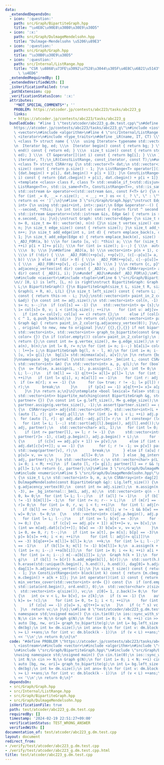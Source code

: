 ```yaml
---
data:
  _extendedDependsOn:
  - icon: ':question:'
    path: src/Graph/BipartiteGraph.hpp
    title: "\u4E8C\u90E8\u30B0\u30E9\u30D5"
  - icon: ':x:'
    path: src/Graph/DulmageMendelsohn.hpp
    title: "Dulmage-Mendelsohn \u5206\u89E3"
  - icon: ':question:'
    path: src/Graph/Graph.hpp
    title: "\u30B0\u30E9\u30D5"
  - icon: ':question:'
    path: src/Internal/ListRange.hpp
    title: "CSR \u8868\u73FE\u3092\u7528\u3044\u305F\u4E8C\u6B21\u5143\u914D\u5217\
      \ \u4ED6"
  _extendedRequiredBy: []
  _extendedVerifiedWith: []
  _isVerificationFailed: true
  _pathExtension: cpp
  _verificationStatusIcon: ':x:'
  attributes:
    '*NOT_SPECIAL_COMMENTS*': ''
    PROBLEM: https://atcoder.jp/contests/abc223/tasks/abc223_g
    links:
    - https://atcoder.jp/contests/abc223/tasks/abc223_g
  bundledCode: "#line 1 \"test/atcoder/abc223_g.dm.test.cpp\"\n#define PROBLEM \"\
    https://atcoder.jp/contests/abc223/tasks/abc223_g\"\n#include <iostream>\n#include\
    \ <vector>\n#include <algorithm>\n#line 4 \"src/Internal/ListRange.hpp\"\n#include\
    \ <iterator>\n#include <type_traits>\n#define _LR(name, IT, CT) \\\n template\
    \ <class T> struct name { \\\n  using Iterator= typename std::vector<T>::IT; \\\
    \n  Iterator bg, ed; \\\n  Iterator begin() const { return bg; } \\\n  Iterator\
    \ end() const { return ed; } \\\n  size_t size() const { return std::distance(bg,\
    \ ed); } \\\n  CT &operator[](int i) const { return bg[i]; } \\\n }\n_LR(ListRange,\
    \ iterator, T);\n_LR(ConstListRange, const_iterator, const T);\n#undef _LR\ntemplate\
    \ <class T> struct CSRArray {\n std::vector<T> dat;\n std::vector<int> p;\n size_t\
    \ size() const { return p.size() - 1; }\n ListRange<T> operator[](int i) { return\
    \ {dat.begin() + p[i], dat.begin() + p[i + 1]}; }\n ConstListRange<T> operator[](int\
    \ i) const { return {dat.cbegin() + p[i], dat.cbegin() + p[i + 1]}; }\n};\ntemplate\
    \ <template <class> class F, class T> std::enable_if_t<std::disjunction_v<std::is_same<F<T>,\
    \ ListRange<T>>, std::is_same<F<T>, ConstListRange<T>>, std::is_same<F<T>, CSRArray<T>>>,\
    \ std::ostream &> operator<<(std::ostream &os, const F<T> &r) {\n os << '[';\n\
    \ for (int _= 0, __= r.size(); _ < __; ++_) os << (_ ? \", \" : \"\") << r[_];\n\
    \ return os << ']';\n}\n#line 3 \"src/Graph/Graph.hpp\"\nstruct Edge: std::pair<int,\
    \ int> {\n using std::pair<int, int>::pair;\n Edge &operator--() { return --first,\
    \ --second, *this; }\n int to(int v) const { return first ^ second ^ v; }\n friend\
    \ std::istream &operator>>(std::istream &is, Edge &e) { return is >> e.first >>\
    \ e.second, is; }\n};\nstruct Graph: std::vector<Edge> {\n size_t n;\n Graph(size_t\
    \ n= 0, size_t m= 0): vector(m), n(n) {}\n size_t vertex_size() const { return\
    \ n; }\n size_t edge_size() const { return size(); }\n size_t add_vertex() { return\
    \ n++; }\n size_t add_edge(int s, int d) { return emplace_back(s, d), size() -\
    \ 1; }\n size_t add_edge(Edge e) { return emplace_back(e), size() - 1; }\n#define\
    \ _ADJ_FOR(a, b) \\\n for (auto [u, v]: *this) a; \\\n for (size_t i= 0; i < n;\
    \ ++i) p[i + 1]+= p[i]; \\\n for (int i= size(); i--;) { \\\n  auto [u, v]= (*this)[i];\
    \ \\\n  b; \\\n }\n#define _ADJ(a, b) \\\n vector<int> p(n + 1), c(size() << !dir);\
    \ \\\n if (!dir) { \\\n  _ADJ_FOR((++p[u], ++p[v]), (c[--p[u]]= a, c[--p[v]]=\
    \ b)) \\\n } else if (dir > 0) { \\\n  _ADJ_FOR(++p[u], c[--p[u]]= a) \\\n } else\
    \ { \\\n  _ADJ_FOR(++p[v], c[--p[v]]= b) \\\n } \\\n return {c, p}\n CSRArray<int>\
    \ adjacency_vertex(int dir) const { _ADJ(v, u); }\n CSRArray<int> adjacency_edge(int\
    \ dir) const { _ADJ(i, i); }\n#undef _ADJ\n#undef _ADJ_FOR\n};\n#line 2 \"src/Graph/BipartiteGraph.hpp\"\
    \n#include <cassert>\n#include <tuple>\n#line 6 \"src/Graph/BipartiteGraph.hpp\"\
    \n// [0, L) is left, [L, n) is right\nstruct BipartiteGraph: Graph {\n size_t\
    \ L;\n BipartiteGraph() {}\n BipartiteGraph(size_t L, size_t R, size_t m= 0):\
    \ Graph(L + R, m), L(L) {}\n size_t left_size() const { return L; }\n size_t right_size()\
    \ const { return this->n - L; }\n};\nstd::vector<int> paint_in_2_color(const CSRArray<int>\
    \ &adj) {\n const int n= adj.size();\n std::vector<int> col(n, -1);\n for (int\
    \ s= n; s--;)\n  if (col[s] == -1) {\n   std::vector<int> q= {s};\n   for (int\
    \ i= col[s]= 0, v; i < (int)q.size(); ++i)\n    for (int u: adj[v= q[i]])\n  \
    \   if (int c= col[v]; col[u] == c) return {};\n     else if (col[u] == -1) col[u]=\
    \ c ^ 1, q.push_back(u);\n  }\n return col;\n}\nstd::vector<int> paint_in_2_color(const\
    \ Graph &g) { return paint_in_2_color(g.adjacency_vertex(0)); }\n// { BipartiteGraph\
    \ , original to new, new to original }\n// {{},{},{}} if not bipartite\nstd::tuple<BipartiteGraph,\
    \ std::vector<int>, std::vector<int>> graph_to_bipartite(const Graph &g, std::vector<int>\
    \ color= {}) {\n if (color.empty()) color= paint_in_2_color(g);\n if (color.empty())\
    \ return {};\n const int n= g.vertex_size(), m= g.edge_size();\n std::vector<int>\
    \ a(n), b(n);\n int l= 0, r= n;\n for (int i= n; i--;) b[a[i]= color[i] ? --r\
    \ : l++]= i;\n BipartiteGraph bg(l, n - l, m);\n for (int i= m; i--;) {\n  auto\
    \ [u, v]= g[i];\n  bg[i]= std::minmax(a[u], a[v]);\n }\n return {bg, a, b};\n\
    }\nnamespace _bg_internal {\nstd::vector<int> _bm(int L, const CSRArray<int> &adj,\
    \ std::vector<int> &m) {\n std::vector<int> a, p, q(L);\n for (bool u= true; u;)\
    \ {\n  u= false, a.assign(L, -1), p.assign(L, -1);\n  int t= 0;\n  for (int l=\
    \ L; l--;)\n   if (m[l] == -1) q[t++]= a[l]= p[l]= l;\n  for (int i= 0; i < t;\
    \ ++i)\n   if (int l= q[i], x; m[a[l]] == -1)\n    for (int r: adj[l]) {\n   \
    \  if (x= m[r]; x == -1) {\n      for (u= true; r != -1; l= p[l]) m[r]= l, std::swap(m[l],\
    \ r);\n      break;\n     }\n     if (p[x] == -1) a[q[t++]= x]= a[p[x]= l];\n\
    \    }\n }\n return a;\n}\n}\ntemplate <bool lexical= false> std::pair<std::vector<int>,\
    \ std::vector<int>> bipartite_matching(const BipartiteGraph &g, std::vector<int>\
    \ partner= {}) {\n const int L= g.left_size(), M= g.edge_size();\n if (partner.empty())\
    \ partner.assign(g.vertex_size(), -1);\n assert(partner.size() == g.vertex_size());\n\
    \ {\n  CSRArray<int> adj{std::vector<int>(M), std::vector<int>(L + 1)};\n  for\
    \ (auto [l, r]: g) ++adj.p[l];\n  for (int i= 0; i < L; ++i) adj.p[i + 1]+= adj.p[i];\n\
    \  for (auto [l, r]: g) adj.dat[--adj.p[l]]= r;\n  if constexpr (lexical) {\n\
    \   for (int l= L; l--;) std::sort(adj[l].begin(), adj[l].end());\n   _bg_internal::_bm(L,\
    \ adj, partner);\n   std::vector<char> a(L, 1);\n   for (int l= 0; l < L; ++l)\n\
    \    if (int r= partner[l], v= l; r != -1) {\n     std::vector<int> p(L, partner[v]=\
    \ partner[r]= -1), c(adj.p.begin(), adj.p.begin() + L);\n     for (p[v]= -2;;)\
    \ {\n      if (c[v] == adj.p[v + 1]) v= p[v];\n      else if (int u= partner[r=\
    \ adj.dat[c[v]++]]; u == -1) {\n       for (; r != -1; v= p[v]) partner[r]= v,\
    \ std::swap(partner[v], r);\n       break;\n      } else if (a[u] && p[u] == -1)\
    \ p[u]= v, v= u;\n     }\n     a[l]= 0;\n    }\n  } else _bg_internal::_bm(L,\
    \ adj, partner);\n }\n std::vector<int> c;\n std::vector<char> p(L);\n for (int\
    \ i= 0; i < M; ++i)\n  if (auto [l, r]= g[i]; partner[l] == r && !p[l]) c.push_back(i),\
    \ p[l]= 1;\n return {c, partner};\n}\n#line 3 \"src/Graph/DulmageMendelsohn.hpp\"\
    \n#include <numeric>\n#line 5 \"src/Graph/DulmageMendelsohn.hpp\"\nclass DulmageMendelsohn\
    \ {\n size_t L;\n std::vector<int> b, m, a;\n CSRArray<int> dag[2];\npublic:\n\
    \ DulmageMendelsohn(const BipartiteGraph &g): L(g.left_size()) {\n  auto adj=\
    \ g.adjacency_vertex(0);\n  const int n= adj.size();\n  m.assign(n, -1), b.assign(n,\
    \ -3), a= _bg_internal::_bm(L, adj, m);\n  std::vector<int> q(n - L);\n  int t=\
    \ 0, k= 0;\n  for (int l= L; l--;)\n   if (a[l] != -1)\n    if (b[l]= -1; m[l]\
    \ != -1) b[m[l]]= -1;\n  for (int r= n; r-- > L;)\n   if (m[r] == -1) b[q[t++]=\
    \ r]= 0;\n  for (int i= 0, r, w; i < t; ++i)\n   for (int l: adj[r= q[i]])\n \
    \   if (b[l] == -3)\n     if (b[l]= 0, w= m[l]; w != -1 && b[w] == -3) b[q[t++]=\
    \ w]= 0;\n  t= 0;\n  {\n   std::vector<int> c(adj.p.begin(), adj.p.begin() + L);\n\
    \   for (int l= L; l--;)\n    if (int v= l; b[v] == -3)\n     for (b[v]= -2; v\
    \ >= 0;) {\n      if (c[v] == adj.p[v + 1]) a[t++]= v, v= b[v];\n      else if\
    \ (int w= m[adj.dat[c[v]++]]; b[w] == -3) b[w]= v, v= w;\n     }\n  }\n  for (int\
    \ i= 0, e= 0, r; t--;)\n   if (int s= a[t], p= m[s]; b[p] == -3)\n    for (b[q[e++]=\
    \ p]= b[s]= ++k; i < e; ++i)\n     for (int l: adj[r= q[i]])\n      if (b[m[l]]\
    \ == -3) b[q[e++]= m[l]]= b[l]= k;\n  ++k;\n  for (int l= L; l--;)\n   if (b[l]\
    \ == -1)\n    if (b[l]= k; m[l] != -1) b[m[l]]= k;\n  a.assign(k + 2, 0);\n  for\
    \ (int i= n; i--;) ++a[b[i]];\n  for (int i= 0; i <= k; ++i) a[i + 1]+= a[i];\n\
    \  for (int i= n; i--;) m[--a[b[i]]]= i;\n  Graph h(k + 1);\n  for (auto [l, r]:\
    \ g)\n   if (b[l] != b[r]) h.add_edge(b[l], b[r]);\n  std::sort(h.begin(), h.end()),\
    \ h.erase(std::unique(h.begin(), h.end()), h.end()), dag[0]= h.adjacency_vertex(1),\
    \ dag[1]= h.adjacency_vertex(-1);\n }\n size_t size() const { return a.size()\
    \ - 1; }\n ConstListRange<int> block(int k) const { return {m.cbegin() + a[k],\
    \ m.cbegin() + a[k + 1]}; }\n int operator()(int i) const { return b[i]; }\n std::vector<int>\
    \ min_vertex_cover(std::vector<int> ord= {}) const {\n  if (ord.empty()) ord.resize(b.size()),\
    \ std::iota(ord.begin(), ord.end(), 0);\n  std::vector<char> z(size(), -1);\n\
    \  std::vector<int> q(size()), vc;\n  z[0]= 1, z.back()= 0;\n  for (int v: ord)\
    \ {\n   int c= v < L, k= b[v], s= z[k];\n   if (s == -1) {\n    auto &adj= dag[z[q[0]=\
    \ k]= s= !c];\n    for (int i= 0, t= 1; i < t; ++i)\n     for (int u: adj[q[i]])\n\
    \      if (z[u] == -1) z[u]= s, q[t++]= u;\n   }\n   if (c ^ s) vc.push_back(v);\n\
    \  }\n  return vc;\n }\n};\n#line 8 \"test/atcoder/abc223_g.dm.test.cpp\"\nusing\
    \ namespace std;\nsigned main() {\n cin.tie(0);\n ios::sync_with_stdio(0);\n int\
    \ N;\n cin >> N;\n Graph g(N);\n for (int i= 0; i < N; ++i) cin >> g[i], --g[i];\n\
    \ auto [bg, nw, ori]= graph_to_bipartite(g);\n int L= bg.left_size();\n DulmageMendelsohn\
    \ dm(bg);\n int k= dm.size();\n int ans= 0;\n for (int v: dm.block(0))\n  if (v\
    \ >= L) ++ans;\n for (int v: dm.block(k - 1))\n  if (v < L) ++ans;\n cout << ans\
    \ << '\\n';\n return 0;\n}\n"
  code: "#define PROBLEM \"https://atcoder.jp/contests/abc223/tasks/abc223_g\"\n#include\
    \ <iostream>\n#include <vector>\n#include <algorithm>\n#include \"src/Graph/Graph.hpp\"\
    \n#include \"src/Graph/BipartiteGraph.hpp\"\n#include \"src/Graph/DulmageMendelsohn.hpp\"\
    \nusing namespace std;\nsigned main() {\n cin.tie(0);\n ios::sync_with_stdio(0);\n\
    \ int N;\n cin >> N;\n Graph g(N);\n for (int i= 0; i < N; ++i) cin >> g[i], --g[i];\n\
    \ auto [bg, nw, ori]= graph_to_bipartite(g);\n int L= bg.left_size();\n DulmageMendelsohn\
    \ dm(bg);\n int k= dm.size();\n int ans= 0;\n for (int v: dm.block(0))\n  if (v\
    \ >= L) ++ans;\n for (int v: dm.block(k - 1))\n  if (v < L) ++ans;\n cout << ans\
    \ << '\\n';\n return 0;\n}"
  dependsOn:
  - src/Graph/Graph.hpp
  - src/Internal/ListRange.hpp
  - src/Graph/BipartiteGraph.hpp
  - src/Graph/DulmageMendelsohn.hpp
  isVerificationFile: true
  path: test/atcoder/abc223_g.dm.test.cpp
  requiredBy: []
  timestamp: '2024-02-19 22:51:27+09:00'
  verificationStatus: TEST_WRONG_ANSWER
  verifiedWith: []
documentation_of: test/atcoder/abc223_g.dm.test.cpp
layout: document
redirect_from:
- /verify/test/atcoder/abc223_g.dm.test.cpp
- /verify/test/atcoder/abc223_g.dm.test.cpp.html
title: test/atcoder/abc223_g.dm.test.cpp
---
```

